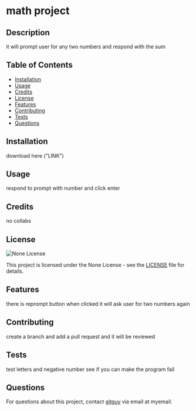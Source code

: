 
# math project

## Description
it will prompt user for any two numbers and respond with the sum

## Table of Contents
- [Installation](#installation)
- [Usage](#usage)
- [Credits](#credits)
- [License](#license)
- [Features](#features)
- [Contributing](#contributing)
- [Tests](#tests)
- [Questions](#questions)

## Installation
download here ("LINK")

## Usage
respond to prompt with number and click enter

## Credits
no collabs

## License
![None License](https://img.shields.io/badge/License-None-brightgreen)

This project is licensed under the None License - see the [LICENSE](LICENSE) file for details.

## Features
there is reprompt button when clicked it will ask user for two numbers again

## Contributing
create a branch and add a pull request and it will be reviewed

## Tests
test letters and negative number see if you can make the program fail

## Questions
For questions about this project, contact [gitguy](https://github.com/gitguy) via email at myemail.
